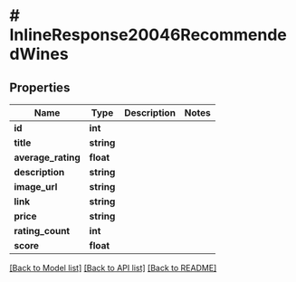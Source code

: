 # # InlineResponse20046RecommendedWines

## Properties

Name | Type | Description | Notes
------------ | ------------- | ------------- | -------------
**id** | **int** |  | 
**title** | **string** |  | 
**average_rating** | **float** |  | 
**description** | **string** |  | 
**image_url** | **string** |  | 
**link** | **string** |  | 
**price** | **string** |  | 
**rating_count** | **int** |  | 
**score** | **float** |  | 

[[Back to Model list]](../../README.md#documentation-for-models) [[Back to API list]](../../README.md#documentation-for-api-endpoints) [[Back to README]](../../README.md)


